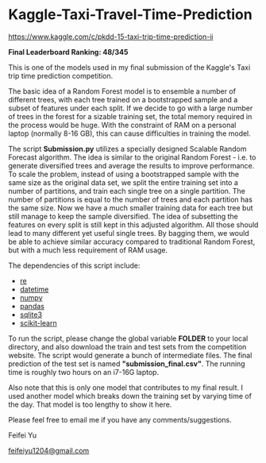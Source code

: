 # Kaggle-Taxi-Travel-Time-Prediction

https://www.kaggle.com/c/pkdd-15-taxi-trip-time-prediction-ii

**Final Leaderboard Ranking: 48/345**

This is one of the models used in my final submission of the Kaggle's Taxi trip time prediction competition. 

The basic idea of a Random Forest model is to ensemble a number of different trees, with each tree trained on a bootstrapped sample and a subset of features under each split. If we decide to go with a large number of trees in the forest for a sizable training set, the total memory required in the process would be huge. With the constraint of RAM on a personal laptop (normally 8-16 GB), this can cause difficulties in training the model.

The script **Submission.py** utilizes a specially designed Scalable Random Forecast algorithm. The idea is similar to the original Random Forest - i.e. to generate diversified trees and average the results to improve performance. To scale the problem, instead of using a bootstrapped sample with the same size as the original data set, we split the entire training set into a number of partitions, and train each single tree on a single partition. The number of partitions is equal to the number of trees and each partition has the same size. Now we have a much smaller training data for each tree but still manage to keep the sample diversified. The idea of subsetting the features on every split is still kept in this adjusted algorithm. All those should lead to many different yet useful single trees. By bagging them, we would be able to achieve similar accuracy compared to traditional Random Forest, but with a much less requirement of RAM usage.

The dependencies of this script include:
 - [re](https://docs.python.org/2/library/re.html)
 - [datetime](https://docs.python.org/2/library/datetime.html)
 - [numpy](http://docs.scipy.org/doc/numpy/user/install.html)
 - [pandas](http://pandas.pydata.org/)
 - [sqlite3](https://docs.python.org/2/library/sqlite3.html)
 - [scikit-learn](http://scikit-learn.org/stable/)
 
To run the script, please change the global variable **FOLDER** to your local directory, and also download the train and test sets from the competition website. The script would generate a bunch of intermediate files. The final prediction of the test set is named **"submission_final.csv"**. The running time is roughly two hours on an i7-16G laptop.

Also note that this is only one model that contributes to my final result. I used another model which breaks down the training set by varying time of the day. That model is too lengthy to show it here. 
 
Please feel free to email me if you have any comments/suggestions.

Feifei Yu

feifeiyu1204@gmail.com
